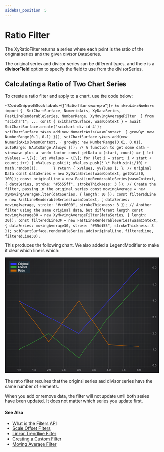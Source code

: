 ```yaml
---
sidebar_position: 5
---
```


# Ratio Filter

The XyRatioFilter returns a series where each point is the ratio of the original series and the given divisor DataSeries.

The original series and divisor series can be different types, and there is a **divisorField** option to specify the field to use from the divisorSeries.

Calculating a Ratio of Two Chart Series
---------------------------------------

To create a ratio filter and apply to a chart, use the code below:

<CodeSnippetBlock labels={["Ratio filter example"]}>
    ```ts showLineNumbers
    import { 
        SciChartSurface,
        NumericAxis,
        XyDataSeries,
        FastLineRenderableSeries,
        NumberRange,
        XyMovingAverageFilter 
    } from "scichart";
    ...
    const { sciChartSurface, wasmContext } = await SciChartSurface.create('scichart-div-id-4');
    sciChartSurface.xAxes.add(new NumericAxis(wasmContext, { growBy: new NumberRange(0.1, 0.1) }));
    sciChartSurface.yAxes.add(new NumericAxis(wasmContext, { growBy: new NumberRange(0.01, 0.01), autoRange: EAutoRange.Always }));
    // A function to get some data - sinewave plus a randm factor
    const getData = (start, count) => {
        let xValues = \[\];
        let yValues = \[\];
        for (let i = start; i < start + count; i++) {
            xValues.push(i);
            yValues.push(2 \* Math.sin(i/10) + Math.random());      
        }
        return { xValues, yValues };
    };
    // Original Data
    const dataSeries = new XyDataSeries(wasmContext, getData(0, 100));
    const originalLine = new FastLineRenderableSeries(wasmContext, { dataSeries, stroke: "#5555ff", strokeThickness: 3 });
    // Create the filter, passing in the original series
    const movingAverage = new XyMovingAverageFilter(dataSeries, { length: 10 });
    const filteredLine = new FastLineRenderableSeries(wasmContext, { dataSeries: movingAverage, stroke: "#cc6600", strokeThickness: 3 });
    // Another filter using the same original data, but different length
    const movingAverage30 = new XyMovingAverageFilter(dataSeries, { length: 30});
    const filteredLine30 = new FastLineRenderableSeries(wasmContext, { dataSeries: movingAverage30, stroke: "#55dd55", strokeThickness: 3 });
    sciChartSurface.renderableSeries.add(originalLine, filteredLine, filteredLine30);
    ```

</CodeSnippetBlock>

This produces the following chart. We also added a LegendModifier to make it clear which line is which:

![](img/1.png)

The ratio filter requires that the original series and divisor series have the same number of elements.

When you add or remove data, the filter will not update until both series have been updated. It does not matter which series you update first.

#### See Also

* [What is the Filters API](/docs/2d-charts/chart-types/data-filters-api/data-filters-api-overview)
* [Scale Offset Filters](/docs/2d-charts/chart-types/data-filters-api/scale-offset-filters)
* [Linear Trendline Filter](/docs/2d-charts/chart-types/data-filters-api/linear-trendline-filter)
* [Creating a Custom Filter](/docs/2d-charts/chart-types/data-filters-api/custom-filter)
* [Moving Average Filter](/docs/2d-charts/chart-types/data-filters-api/moving-average-filter)
